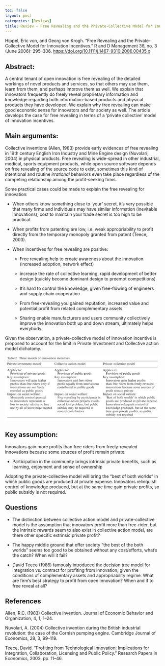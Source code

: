 ```yaml
---
toc: false
layout: post
categories: [Reviews]
title: Review - Free Revealing and the Private-Collective Model for Innovation Incentives
---
```

Hippel, Eric von, and Georg von Krogh. “Free Revealing and the Private-Collective Model for Innovation Incentives.” R and D Management 36, no. 3 (June 2006): 295–306. https://doi.org/10.1111/j.1467-9310.2006.00435.x

## Abstract:
A central tenant of open innovation is free revealing of the detailed workings of novel products and services, so that others may use them, learn from them, and perhaps improve them as well. We explain that innovators frequently do freely reveal proprietary information and knowledge regarding both information-based products and physical products they have developed. We explain why free revealing can make good economic sense for innovators and for society as well. The article develops the case for free revealing in terms of a ‘private collective’ model of innovation incentives.

## Main arguments:
Collective inventions (Allen, 1983) provide early evidences of free revealing in 19th century English Iron Industry and Mine Engine design (Nuvolari, 2004) in physical products. Free revealing is wide-spread in other industrial, medical, sports equipment products, while open source software depends on free revealing of the source code to exist, sometimes this kind of intentional and routine *irrational* behaviors even take place regardless of the competing relationship among the profit-seeking firms.

Some practical cases could be made to explain the free revealing for innovation:

- When others know something close to ‘your’ secret, it’s very possible that many firms and individuals may have similar information (inevitable innovations), cost to maintain your trade secret is too high to be practical.

- When profits from patenting are low, i.e. weak appropriability to profit directly from the temporary monopoly granted from patent (Teece, 2003).

- When incentives for free revealing are positive:

    * Free revealing help to create awareness about the innovation (increased adoption, network effect)

    * increase the rate of collective learning, rapid development of better design (quickly become dominant design to preempt competitions)

    * It’s hard to control the knowledge, given free-flowing of engineers and supply chain cooperation

    * From free-revealing you gained reputation, increased value and potential profit from related complementary assets

    * Sharing enable manufacturers and users community collectively improve the innovation both up and down stream, ultimately helps everybody.

Given the observation, a private-collective model of innovation incentive is proposed to account for the limit in Private Investment and Collective action model dichotomy.

![Table #2](..\images\free.revealing.table2.png)

## Key assumption: 
Innovators gain more profits than free riders from freely-revealed innovations because some sources of profit remain private.

- Participation in the community brings intrinsic private benefits, such as learning, enjoyment and sense of ownership

Adopting the private-collective model will bring the “best of both worlds” in which public goods are produced at private expense. Innovators relinquish control of knowledge produced, but at the same time gain private profits, so public subsidy is not required.

## Questions
- The distinction between collective action model and private-collective model is the assumption that innovators profit more than free-rider, but the intrinsic rewards seem to also exist in collective action model, are there other specific extrinsic private profit?

- The happy middle ground that offer society “the best of the both worlds” seems too good to be obtained without any cost/efforts, what’s the catch? When will it fail?

- David Teece (1986) famously introduced the decision tree model for integration vs. contract for profiting from innovation, given the conditions of complementary assets and appropriability regime. What are firm’s best strategy to profit from open innovation? When and if to free reveal at all?

## References

Allen, R.C. (1983) Collective invention. Journal of Economic Behavior and Organization, 4, 1, 1–24.

Nuvolari, A. (2004) Collective invention during the British industrial revolution: the case of the Cornish pumping engine. Cambridge Journal of Economics, 28, 3, 99–119.

Teece, David. “Profiting from Technological Innovation: Implications for Integration, Collaboration, Licensing and Public Policy.” Research Papers in Economics, 2003, pp. 11–46.